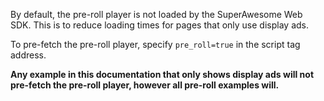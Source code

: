 By default, the pre-roll player is not loaded by the SuperAwesome Web SDK. This is to reduce loading times for pages that only use display ads.

To pre-fetch the pre-roll player, specify ```pre_roll=true``` in the script tag address.

__Any example in this documentation that only shows display ads will not pre-fetch the pre-roll player, however all pre-roll examples will.__